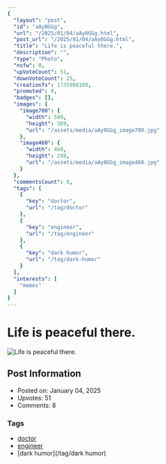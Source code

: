 ```yaml
---
{
  "layout": "post",
  "id": "aAy0GGg",
  "url": "/2025/01/04/aAy0GGg.html",
  "post_url": "/2025/01/04/aAy0GGg.html",
  "title": "Life is peaceful there.",
  "description": "",
  "type": "Photo",
  "nsfw": 0,
  "upVoteCount": 51,
  "downVoteCount": 25,
  "creationTs": 1735998189,
  "promoted": 0,
  "badges": [],
  "images": {
    "image700": {
      "width": 599,
      "height": 389,
      "url": "/assets/media/aAy0GGg_image700.jpg"
    },
    "image460": {
      "width": 460,
      "height": 298,
      "url": "/assets/media/aAy0GGg_image460.jpg"
    }
  },
  "commentsCount": 8,
  "tags": [
    {
      "key": "doctor",
      "url": "/tag/doctor"
    },
    {
      "key": "engineer",
      "url": "/tag/engineer"
    },
    {
      "key": "dark humor",
      "url": "/tag/dark-humor"
    }
  ],
  "interests": [
    "memes"
  ]
}
---
```


# Life is peaceful there.

![Life is peaceful there.](/assets/media/aAy0GGg_image700.jpg)

## Post Information

- Posted on: January 04, 2025
- Upvotes: 51
- Comments: 8

### Tags

- [doctor](/tag/doctor)
- [engineer](/tag/engineer)
- [dark humor](/tag/dark humor)
